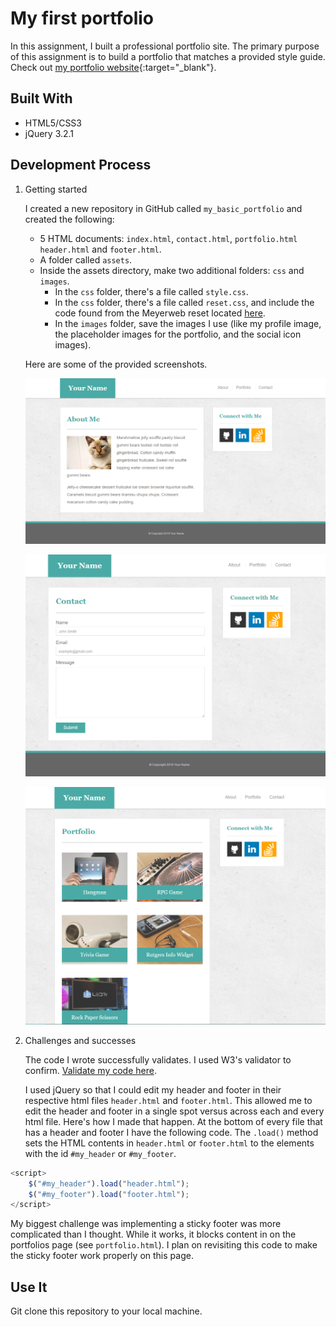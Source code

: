 # My first portfolio

In this assignment, I built a professional portfolio site. The primary purpose of this assignment is to build a portfolio that matches a provided style guide. Check out [my portfolio website](https://aliciawyse.github.io/my_basic_portfolio/){:target="_blank"}.

## Built With

* HTML5/CSS3
* jQuery 3.2.1

## Development Process

1. Getting started

    I created a new repository in GitHub called `my_basic_portfolio` and created the following: 

   * 5 HTML documents: `index.html`, `contact.html`, `portfolio.html` `header.html` and `footer.html`.
   * A folder called `assets`.
   * Inside the assets directory, make two additional folders: `css` and `images`.
     * In the `css` folder, there's a file called `style.css`.
     * In the `css` folder, there's a file called `reset.css`, and include the code found from the Meyerweb reset located [here](http://meyerweb.com/eric/tools/css/reset/reset.css).
     * In the `images` folder, save the images I use (like my profile image, the placeholder images for the portfolio, and the social icon images).
     
   Here are some of the provided screenshots.
 
   ![Portfolio About](assets/images/Portfolio_About.png)

   ![Portfolio Contact](assets/images/Portfolio_Contact.png)

   ![Portfolio Gallery](assets/images/Portfolio_Gallery.png)

2. Challenges and successes
    
   The code I wrote successfully validates. I used W3's validator to confirm. [Validate my code here](https://validator.w3.org/#validate_by_input). 
   
   I used jQuery so that I could edit my header and footer in their respective html files `header.html` and `footer.html`. This allowed me to edit the header and footer in a single spot versus across each and every html file. Here's how I made that happen. At the bottom of every file that has a header and footer I have the following code. The `.load()` method sets the HTML contents in `header.html` or `footer.html` to the elements with the id `#my_header` or `#my_footer`.

```javascript   
<script>
    $("#my_header").load("header.html");
    $("#my_footer").load("footer.html");
</script>
```

   My biggest challenge was implementing a sticky footer was more complicated than I thought. While it works, it blocks content in on the portfolios page (see `portfolio.html`). I plan on revisiting this code to make the sticky footer work properly on this page. 
   
## Use It
Git clone this repository to your local machine. 
